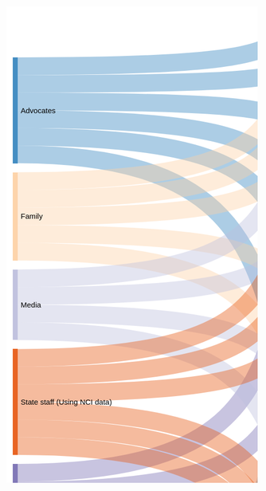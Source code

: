 <html>
    <body>
        <svg id="sankey_svg" height="2048" width="1080" xmlns="http://www.w3.org/2000/svg" version="1.1"><title>Your Diagram Title</title><!-- Generated with SankeyMATIC on Tue Feb 18 2020 11:52:57 GMT-0500 (Eastern Standard Time)--><g><rect width="100%" height="100%" fill="rgb(255, 255, 255)"></rect><g transform="translate(12,12)"><g><path class="link" d="M10,213.99999999999994C838.8000000000001,213.99999999999994 217.19999999999996,390.5714285714286 1046,390.5714285714286" style="fill: none; stroke-width: 35.4286; stroke: rgb(49, 130, 189); stroke-opacity: 0.4;"><title>Advocates &#8594; Chart Generator:
2</title></path><path class="link" d="M10,178.57142857142853C838.8000000000001,178.57142857142853 217.19999999999996,230.85714285714295 1046,230.85714285714295" style="fill: none; stroke-width: 35.4286; stroke: rgb(49, 130, 189); stroke-opacity: 0.4;"><title>Advocates &#8594; Data Highlights:
2</title></path><path class="link" d="M10,249.4285714285714C838.8000000000001,249.4285714285714 217.19999999999996,550.2857142857143 1046,550.2857142857143" style="fill: none; stroke-width: 35.4286; stroke: rgb(49, 130, 189); stroke-opacity: 0.4;"><title>Advocates &#8594; Reports:
2</title></path><path class="link" d="M10,143.14285714285708C838.8000000000001,143.14285714285708 217.19999999999996,106.57142857142867 1046,106.57142857142867" style="fill: none; stroke-width: 35.4286; stroke: rgb(49, 130, 189); stroke-opacity: 0.4;"><title>Advocates &#8594; State information:
2</title></path><path class="link" d="M10,107.71428571428567C838.8000000000001,107.71428571428567 217.19999999999996,17.714285714285815 1046,17.714285714285815" style="fill: none; stroke-width: 35.4286; stroke: rgb(49, 130, 189); stroke-opacity: 0.4;"><title>Advocates &#8594; User Friendlies:
2</title></path><path class="link" d="M10,284.85714285714283C838.8000000000001,284.85714285714283 217.19999999999996,994.0000000000001 1046,994.0000000000001" style="fill: none; stroke-width: 35.4286; stroke: rgb(49, 130, 189); stroke-opacity: 0.4;"><title>Advocates &#8594; Videos:
2</title></path><path class="link" d="M10,480C838.8000000000001,480 217.19999999999996,869.7142857142858 1046,869.7142857142858" style="fill: none; stroke-width: 35.4286; stroke: rgb(253, 208, 162); stroke-opacity: 0.4;"><title>Family &#8594; Data briefs:
2</title></path><path class="link" d="M10,409.14285714285717C838.8000000000001,409.14285714285717 217.19999999999996,266.2857142857144 1046,266.2857142857144" style="fill: none; stroke-width: 35.4286; stroke: rgb(253, 208, 162); stroke-opacity: 0.4;"><title>Family &#8594; Data Highlights:
2</title></path><path class="link" d="M10,444.57142857142856C838.8000000000001,444.57142857142856 217.19999999999996,585.7142857142858 1046,585.7142857142858" style="fill: none; stroke-width: 35.4286; stroke: rgb(253, 208, 162); stroke-opacity: 0.4;"><title>Family &#8594; Reports:
2</title></path><path class="link" d="M10,373.7142857142857C838.8000000000001,373.7142857142857 217.19999999999996,142.00000000000009 1046,142.00000000000009" style="fill: none; stroke-width: 35.4286; stroke: rgb(253, 208, 162); stroke-opacity: 0.4;"><title>Family &#8594; State information:
2</title></path><path class="link" d="M10,338.2857142857143C838.8000000000001,338.2857142857143 217.19999999999996,53.142857142857245 1046,53.142857142857245" style="fill: none; stroke-width: 35.4286; stroke: rgb(253, 208, 162); stroke-opacity: 0.4;"><title>Family &#8594; User Friendlies:
2</title></path><path class="link" d="M10,1846.5714285714287C838.8000000000001,1846.5714285714287 217.19999999999996,1704.2857142857144 1046,1704.2857142857144" style="fill: none; stroke-width: 35.4286; stroke: rgb(49, 163, 84); stroke-opacity: 0.4;"><title>Feds &#8594; History:
2</title></path><path class="link" d="M10,1811.1428571428573C838.8000000000001,1811.1428571428573 217.19999999999996,1491.1428571428576 1046,1491.1428571428576" style="fill: none; stroke-width: 35.4286; stroke: rgb(49, 163, 84); stroke-opacity: 0.4;"><title>Feds &#8594; Indicators:
2</title></path><path class="link" d="M10,1882.0000000000002C838.8000000000001,1882.0000000000002 217.19999999999996,1793.1428571428573 1046,1793.1428571428573" style="fill: none; stroke-width: 35.4286; stroke: rgb(49, 163, 84); stroke-opacity: 0.4;"><title>Feds &#8594; Methodology:
2</title></path><path class="link" d="M10,994.5714285714287C838.8000000000001,994.5714285714287 217.19999999999996,905.1428571428572 1046,905.1428571428572" style="fill: none; stroke-width: 35.4286; stroke: rgb(117, 107, 177); stroke-opacity: 0.4;"><title>Legislators &#8594; Data briefs:
2</title></path><path class="link" d="M10,923.7142857142858C838.8000000000001,923.7142857142858 217.19999999999996,337.1428571428572 1046,337.1428571428572" style="fill: none; stroke-width: 35.4286; stroke: rgb(117, 107, 177); stroke-opacity: 0.4;"><title>Legislators &#8594; Data Highlights:
2</title></path><path class="link" d="M10,1030.0000000000002C838.8000000000001,1030.0000000000002 217.19999999999996,1384.8571428571431 1046,1384.8571428571431" style="fill: none; stroke-width: 35.4286; stroke: rgb(117, 107, 177); stroke-opacity: 0.4;"><title>Legislators &#8594; Indicators:
2</title></path><path class="link" d="M10,959.1428571428572C838.8000000000001,959.1428571428572 217.19999999999996,656.5714285714287 1046,656.5714285714287" style="fill: none; stroke-width: 35.4286; stroke: rgb(117, 107, 177); stroke-opacity: 0.4;"><title>Legislators &#8594; Reports:
2</title></path><path class="link" d="M10,1065.4285714285716C838.8000000000001,1065.4285714285716 217.19999999999996,1544.571428571429 1046,1544.571428571429" style="fill: none; stroke-width: 35.4286; stroke: rgb(117, 107, 177); stroke-opacity: 0.4;"><title>Legislators &#8594; What is NCI?:
2</title></path><path class="link" d="M10,568.8571428571429C838.8000000000001,568.8571428571429 217.19999999999996,426.00000000000006 1046,426.00000000000006" style="fill: none; stroke-width: 35.4286; stroke: rgb(188, 189, 220); stroke-opacity: 0.4;"><title>Media &#8594; Chart Generator:
2</title></path><path class="link" d="M10,639.7142857142858C838.8000000000001,639.7142857142858 217.19999999999996,1082.8571428571431 1046,1082.8571428571431" style="fill: none; stroke-width: 35.4286; stroke: rgb(188, 189, 220); stroke-opacity: 0.4;"><title>Media &#8594; Publications:
2</title></path><path class="link" d="M10,604.2857142857143C838.8000000000001,604.2857142857143 217.19999999999996,780.8571428571429 1046,780.8571428571429" style="fill: none; stroke-width: 35.4286; stroke: rgb(188, 189, 220); stroke-opacity: 0.4;"><title>Media &#8594; Staff Stability Survey:
2</title></path><path class="link" d="M10,533.4285714285714C838.8000000000001,533.4285714285714 217.19999999999996,177.42857142857153 1046,177.42857142857153" style="fill: none; stroke-width: 35.4286; stroke: rgb(188, 189, 220); stroke-opacity: 0.4;"><title>Media &#8594; State information:
2</title></path><path class="link" d="M10,1668.8571428571431C838.8000000000001,1668.8571428571431 217.19999999999996,1455.714285714286 1046,1455.714285714286" style="fill: none; stroke-width: 35.4286; stroke: rgb(150, 150, 150); stroke-opacity: 0.4;"><title>Medicaid &#8594; Indicators:
2</title></path><path class="link" d="M10,1704.2857142857144C838.8000000000001,1704.2857142857144 217.19999999999996,1580.0000000000002 1046,1580.0000000000002" style="fill: none; stroke-width: 35.4286; stroke: rgb(150, 150, 150); stroke-opacity: 0.4;"><title>Medicaid &#8594; What is NCI?:
2</title></path><path class="link" d="M10,1970.857142857143C838.8000000000001,1970.857142857143 217.19999999999996,1970.857142857143 1046,1970.857142857143" style="fill: none; stroke-width: 35.4286; stroke: rgb(189, 189, 189); stroke-opacity: 0.4;"><title>NCI Surveyors &#8594; NCI implementation/ODESA:
2</title></path><path class="link" d="M10,2006.2857142857144C838.8000000000001,2006.2857142857144 217.19999999999996,2006.2857142857144 1046,2006.2857142857144" style="fill: none; stroke-width: 35.4286; stroke: rgb(189, 189, 189); stroke-opacity: 0.4;"><title>NCI Surveyors &#8594; NCI implementation/ODESA:
2</title></path><path class="link" d="M10,1935.4285714285716C838.8000000000001,1935.4285714285716 217.19999999999996,1882.0000000000002 1046,1882.0000000000002" style="fill: none; stroke-width: 35.4286; stroke: rgb(189, 189, 189); stroke-opacity: 0.4;"><title>NCI Surveyors &#8594; Survey Tools:
2</title></path><path class="link" d="M10,1757.714285714286C838.8000000000001,1757.714285714286 217.19999999999996,1615.4285714285718 1046,1615.4285714285718" style="fill: none; stroke-width: 35.4286; stroke: rgb(49, 130, 189); stroke-opacity: 0.4;"><title>Interested in NCI-AD &#8594; What is NCI?:
2</title></path><path class="link" d="M10,1154.2857142857144C838.8000000000001,1154.2857142857144 217.19999999999996,816.2857142857143 1046,816.2857142857143" style="fill: none; stroke-width: 35.4286; stroke: rgb(107, 174, 214); stroke-opacity: 0.4;"><title>Providers &#8594; Staff Stability Survey:
2</title></path><path class="link" d="M10,1189.714285714286C838.8000000000001,1189.714285714286 217.19999999999996,1420.2857142857147 1046,1420.2857142857147" style="fill: none; stroke-width: 35.4286; stroke: rgb(107, 174, 214); stroke-opacity: 0.4;"><title>Providers &#8594; Indicators:
2</title></path><path class="link" d="M10,1118.8571428571431C838.8000000000001,1118.8571428571431 217.19999999999996,692.0000000000001 1046,692.0000000000001" style="fill: none; stroke-width: 35.4286; stroke: rgb(107, 174, 214); stroke-opacity: 0.4;"><title>Providers &#8594; Reports:
2</title></path><path class="link" d="M10,1243.1428571428573C838.8000000000001,1243.1428571428573 217.19999999999996,496.8571428571429 1046,496.8571428571429" style="fill: none; stroke-width: 35.4286; stroke: rgb(158, 202, 225); stroke-opacity: 0.4;"><title>Researchers &#8594; Chart Generator:
2</title></path><path class="link" d="M10,1314.0000000000002C838.8000000000001,1314.0000000000002 217.19999999999996,940.5714285714287 1046,940.5714285714287" style="fill: none; stroke-width: 35.4286; stroke: rgb(158, 202, 225); stroke-opacity: 0.4;"><title>Researchers &#8594; Data briefs:
2</title></path><path class="link" d="M10,1420.2857142857144C838.8000000000001,1420.2857142857144 217.19999999999996,1668.8571428571431 1046,1668.8571428571431" style="fill: none; stroke-width: 35.4286; stroke: rgb(158, 202, 225); stroke-opacity: 0.4;"><title>Researchers &#8594; History:
2</title></path><path class="link" d="M10,1455.714285714286C838.8000000000001,1455.714285714286 217.19999999999996,1757.714285714286 1046,1757.714285714286" style="fill: none; stroke-width: 35.4286; stroke: rgb(158, 202, 225); stroke-opacity: 0.4;"><title>Researchers &#8594; Methodology:
2</title></path><path class="link" d="M10,1384.8571428571431C838.8000000000001,1384.8571428571431 217.19999999999996,1207.1428571428573 1046,1207.1428571428573" style="fill: none; stroke-width: 35.4286; stroke: rgb(158, 202, 225); stroke-opacity: 0.4;"><title>Researchers &#8594; Presentations:
2</title></path><path class="link" d="M10,1349.4285714285716C838.8000000000001,1349.4285714285716 217.19999999999996,1118.2857142857144 1046,1118.2857142857144" style="fill: none; stroke-width: 35.4286; stroke: rgb(158, 202, 225); stroke-opacity: 0.4;"><title>Researchers &#8594; Publications:
2</title></path><path class="link" d="M10,1278.5714285714287C838.8000000000001,1278.5714285714287 217.19999999999996,727.4285714285714 1046,727.4285714285714" style="fill: none; stroke-width: 35.4286; stroke: rgb(158, 202, 225); stroke-opacity: 0.4;"><title>Researchers &#8594; Reports:
2</title></path><path class="link" d="M10,1491.1428571428573C838.8000000000001,1491.1428571428573 217.19999999999996,1846.571428571429 1046,1846.571428571429" style="fill: none; stroke-width: 35.4286; stroke: rgb(158, 202, 225); stroke-opacity: 0.4;"><title>Researchers &#8594; Survey Tools:
2</title></path><path class="link" d="M10,1580.0000000000002C838.8000000000001,1580.0000000000002 217.19999999999996,1296.0000000000002 1046,1296.0000000000002" style="fill: none; stroke-width: 35.4286; stroke: rgb(230, 85, 13); stroke-opacity: 0.4;"><title>State Staff (Implementation) &#8594; Best Practices:
2</title></path><path class="link" d="M10,1615.4285714285718C838.8000000000001,1615.4285714285718 217.19999999999996,1935.4285714285716 1046,1935.4285714285716" style="fill: none; stroke-width: 35.4286; stroke: rgb(230, 85, 13); stroke-opacity: 0.4;"><title>State Staff (Implementation) &#8594; NCI implementation/ODESA:
2</title></path><path class="link" d="M10,1544.571428571429C838.8000000000001,1544.571428571429 217.19999999999996,1029.4285714285716 1046,1029.4285714285716" style="fill: none; stroke-width: 35.4286; stroke: rgb(230, 85, 13); stroke-opacity: 0.4;"><title>State Staff (Implementation) &#8594; Videos:
2</title></path><path class="link" d="M10,834.857142857143C838.8000000000001,834.857142857143 217.19999999999996,1260.571428571429 1046,1260.571428571429" style="fill: none; stroke-width: 35.4286; stroke: rgb(230, 85, 13); stroke-opacity: 0.4;"><title>State staff (Using NCI data) &#8594; Best Practices:
2</title></path><path class="link" d="M10,728.5714285714287C838.8000000000001,728.5714285714287 217.19999999999996,461.4285714285715 1046,461.4285714285715" style="fill: none; stroke-width: 35.4286; stroke: rgb(230, 85, 13); stroke-opacity: 0.4;"><title>State staff (Using NCI data) &#8594; Chart Generator:
2</title></path><path class="link" d="M10,693.1428571428572C838.8000000000001,693.1428571428572 217.19999999999996,301.71428571428584 1046,301.71428571428584" style="fill: none; stroke-width: 35.4286; stroke: rgb(230, 85, 13); stroke-opacity: 0.4;"><title>State staff (Using NCI data) &#8594; Data Highlights:
2</title></path><path class="link" d="M10,870.2857142857143C838.8000000000001,870.2857142857143 217.19999999999996,1349.4285714285718 1046,1349.4285714285718" style="fill: none; stroke-width: 35.4286; stroke: rgb(230, 85, 13); stroke-opacity: 0.4;"><title>State staff (Using NCI data) &#8594; Indicators:
2</title></path><path class="link" d="M10,799.4285714285716C838.8000000000001,799.4285714285716 217.19999999999996,1171.714285714286 1046,1171.714285714286" style="fill: none; stroke-width: 35.4286; stroke: rgb(230, 85, 13); stroke-opacity: 0.4;"><title>State staff (Using NCI data) &#8594; Presentations:
2</title></path><path class="link" d="M10,764.0000000000001C838.8000000000001,764.0000000000001 217.19999999999996,621.1428571428572 1046,621.1428571428572" style="fill: none; stroke-width: 35.4286; stroke: rgb(230, 85, 13); stroke-opacity: 0.4;"><title>State staff (Using NCI data) &#8594; Reports:
2</title></path></g><g><g class="node" transform="translate(0,89.99999999999994)"><rect height="212.57142857142858" width="10" id="r0" shape-rendering="crispEdges" style="fill: rgb(49, 130, 189); fill-opacity: 0.9; stroke-width: 0; stroke: rgb(24, 63, 92);"><title>Advocates:
12</title></rect><text x="16" y="106.28571428571429" dy=".35em" text-anchor="start" style="stroke-width: 0; font-family: sans-serif; font-size: 15px; font-weight: 400; fill: rgb(0, 0, 0);">Advocates</text></g><g class="node" transform="translate(1046,372.8571428571429)"><rect height="141.71428571428572" width="10" id="r1" shape-rendering="crispEdges" style="fill: rgb(107, 174, 214); fill-opacity: 0.9; stroke-width: 0; stroke: rgb(52, 85, 104);"><title>Chart Generator:
8</title></rect><text x="-6" y="70.85714285714286" dy=".35em" text-anchor="end" style="stroke-width: 0; font-family: sans-serif; font-size: 15px; font-weight: 400; fill: rgb(0, 0, 0);">Chart Generator</text></g><g class="node" transform="translate(1046,213.14285714285722)"><rect height="141.71428571428572" width="10" id="r2" shape-rendering="crispEdges" style="fill: rgb(158, 202, 225); fill-opacity: 0.9; stroke-width: 0; stroke: rgb(77, 98, 110);"><title>Data Highlights:
8</title></rect><text x="-6" y="70.85714285714286" dy=".35em" text-anchor="end" style="stroke-width: 0; font-family: sans-serif; font-size: 15px; font-weight: 400; fill: rgb(0, 0, 0);">Data Highlights</text></g><g class="node" transform="translate(1046,532.5714285714287)"><rect height="212.57142857142858" width="10" id="r3" shape-rendering="crispEdges" style="fill: rgb(198, 219, 239); fill-opacity: 0.9; stroke-width: 0; stroke: rgb(97, 107, 117);"><title>Reports:
12</title></rect><text x="-6" y="106.28571428571429" dy=".35em" text-anchor="end" style="stroke-width: 0; font-family: sans-serif; font-size: 15px; font-weight: 400; fill: rgb(0, 0, 0);">Reports</text></g><g class="node" transform="translate(1046,88.85714285714295)"><rect height="106.28571428571429" width="10" id="r4" shape-rendering="crispEdges" style="fill: rgb(230, 85, 13); fill-opacity: 0.9; stroke-width: 0; stroke: rgb(112, 41, 6);"><title>State information:
6</title></rect><text x="-6" y="53.142857142857146" dy=".35em" text-anchor="end" style="stroke-width: 0; font-family: sans-serif; font-size: 15px; font-weight: 400; fill: rgb(0, 0, 0);">State information</text></g><g class="node" transform="translate(1046,9.947598300641403e-14)"><rect height="70.85714285714286" width="10" id="r5" shape-rendering="crispEdges" style="fill: rgb(253, 141, 60); fill-opacity: 0.9; stroke-width: 0; stroke: rgb(123, 69, 29);"><title>User Friendlies:
4</title></rect><text x="-6" y="35.42857142857143" dy=".35em" text-anchor="end" style="stroke-width: 0; font-family: sans-serif; font-size: 15px; font-weight: 400; fill: rgb(0, 0, 0);">User Friendlies</text></g><g class="node" transform="translate(1046,976.2857142857144)"><rect height="70.85714285714286" width="10" id="r6" shape-rendering="crispEdges" style="fill: rgb(253, 174, 107); fill-opacity: 0.9; stroke-width: 0; stroke: rgb(123, 85, 52);"><title>Videos:
4</title></rect><text x="-6" y="35.42857142857143" dy=".35em" text-anchor="end" style="stroke-width: 0; font-family: sans-serif; font-size: 15px; font-weight: 400; fill: rgb(0, 0, 0);">Videos</text></g><g class="node" transform="translate(0,320.57142857142856)"><rect height="177.14285714285717" width="10" id="r7" shape-rendering="crispEdges" style="fill: rgb(253, 208, 162); fill-opacity: 0.9; stroke-width: 0; stroke: rgb(123, 101, 79);"><title>Family:
10</title></rect><text x="16" y="88.57142857142858" dy=".35em" text-anchor="start" style="stroke-width: 0; font-family: sans-serif; font-size: 15px; font-weight: 400; fill: rgb(0, 0, 0);">Family</text></g><g class="node" transform="translate(1046,852.0000000000001)"><rect height="106.28571428571429" width="10" id="r8" shape-rendering="crispEdges" style="fill: rgb(158, 202, 225); fill-opacity: 0.9; stroke-width: 0; stroke: rgb(77, 98, 110);"><title>Data briefs:
6</title></rect><text x="-6" y="53.142857142857146" dy=".35em" text-anchor="end" style="stroke-width: 0; font-family: sans-serif; font-size: 15px; font-weight: 400; fill: rgb(0, 0, 0);">Data briefs</text></g><g class="node" transform="translate(0,1793.4285714285716)"><rect height="106.28571428571429" width="10" id="r9" shape-rendering="crispEdges" style="fill: rgb(49, 163, 84); fill-opacity: 0.9; stroke-width: 0; stroke: rgb(24, 79, 41);"><title>Feds:
6</title></rect><text x="16" y="53.142857142857146" dy=".35em" text-anchor="start" style="stroke-width: 0; font-family: sans-serif; font-size: 15px; font-weight: 400; fill: rgb(0, 0, 0);">Feds</text></g><g class="node" transform="translate(1046,1651.1428571428573)"><rect height="70.85714285714286" width="10" id="r10" shape-rendering="crispEdges" style="fill: rgb(116, 196, 118); fill-opacity: 0.9; stroke-width: 0; stroke: rgb(56, 96, 57);"><title>History:
4</title></rect><text x="-6" y="35.42857142857143" dy=".35em" text-anchor="end" style="stroke-width: 0; font-family: sans-serif; font-size: 15px; font-weight: 400; fill: rgb(0, 0, 0);">History</text></g><g class="node" transform="translate(1046,1331.714285714286)"><rect height="177.14285714285717" width="10" id="r11" shape-rendering="crispEdges" style="fill: rgb(161, 217, 155); fill-opacity: 0.9; stroke-width: 0; stroke: rgb(78, 106, 75);"><title>Indicators:
10</title></rect><text x="-6" y="88.57142857142858" dy=".35em" text-anchor="end" style="stroke-width: 0; font-family: sans-serif; font-size: 15px; font-weight: 400; fill: rgb(0, 0, 0);">Indicators</text></g><g class="node" transform="translate(1046,1740.0000000000002)"><rect height="70.85714285714286" width="10" id="r12" shape-rendering="crispEdges" style="fill: rgb(199, 233, 192); fill-opacity: 0.9; stroke-width: 0; stroke: rgb(97, 114, 94);"><title>Methodology:
4</title></rect><text x="-6" y="35.42857142857143" dy=".35em" text-anchor="end" style="stroke-width: 0; font-family: sans-serif; font-size: 15px; font-weight: 400; fill: rgb(0, 0, 0);">Methodology</text></g><g class="node" transform="translate(0,906.0000000000001)"><rect height="177.14285714285717" width="10" id="r13" shape-rendering="crispEdges" style="fill: rgb(117, 107, 177); fill-opacity: 0.9; stroke-width: 0; stroke: rgb(57, 52, 86);"><title>Legislators:
10</title></rect><text x="16" y="88.57142857142858" dy=".35em" text-anchor="start" style="stroke-width: 0; font-family: sans-serif; font-size: 15px; font-weight: 400; fill: rgb(0, 0, 0);">Legislators</text></g><g class="node" transform="translate(1046,1526.8571428571431)"><rect height="106.28571428571429" width="10" id="r14" shape-rendering="crispEdges" style="fill: rgb(158, 154, 200); fill-opacity: 0.9; stroke-width: 0; stroke: rgb(77, 75, 97);"><title>What is NCI?:
6</title></rect><text x="-6" y="53.142857142857146" dy=".35em" text-anchor="end" style="stroke-width: 0; font-family: sans-serif; font-size: 15px; font-weight: 400; fill: rgb(0, 0, 0);">What is NCI?</text></g><g class="node" transform="translate(0,515.7142857142858)"><rect height="141.71428571428572" width="10" id="r15" shape-rendering="crispEdges" style="fill: rgb(188, 189, 220); fill-opacity: 0.9; stroke-width: 0; stroke: rgb(92, 92, 107);"><title>Media:
8</title></rect><text x="16" y="70.85714285714286" dy=".35em" text-anchor="start" style="stroke-width: 0; font-family: sans-serif; font-size: 15px; font-weight: 400; fill: rgb(0, 0, 0);">Media</text></g><g class="node" transform="translate(1046,1065.1428571428573)"><rect height="70.85714285714286" width="10" id="r16" shape-rendering="crispEdges" style="fill: rgb(218, 218, 235); fill-opacity: 0.9; stroke-width: 0; stroke: rgb(106, 106, 115);"><title>Publications:
4</title></rect><text x="-6" y="35.42857142857143" dy=".35em" text-anchor="end" style="stroke-width: 0; font-family: sans-serif; font-size: 15px; font-weight: 400; fill: rgb(0, 0, 0);">Publications</text></g><g class="node" transform="translate(1046,763.1428571428572)"><rect height="70.85714285714286" width="10" id="r17" shape-rendering="crispEdges" style="fill: rgb(99, 99, 99); fill-opacity: 0.9; stroke-width: 0; stroke: rgb(48, 48, 48);"><title>Staff Stability Survey:
4</title></rect><text x="-6" y="35.42857142857143" dy=".35em" text-anchor="end" style="stroke-width: 0; font-family: sans-serif; font-size: 15px; font-weight: 400; fill: rgb(0, 0, 0);">Staff Stability Survey</text></g><g class="node" transform="translate(0,1651.1428571428573)"><rect height="70.85714285714286" width="10" id="r18" shape-rendering="crispEdges" style="fill: rgb(150, 150, 150); fill-opacity: 0.9; stroke-width: 0; stroke: rgb(73, 73, 73);"><title>Medicaid:
4</title></rect><text x="16" y="35.42857142857143" dy=".35em" text-anchor="start" style="stroke-width: 0; font-family: sans-serif; font-size: 15px; font-weight: 400; fill: rgb(0, 0, 0);">Medicaid</text></g><g class="node" transform="translate(0,1917.7142857142858)"><rect height="106.28571428571429" width="10" id="r19" shape-rendering="crispEdges" style="fill: rgb(189, 189, 189); fill-opacity: 0.9; stroke-width: 0; stroke: rgb(92, 92, 92);"><title>NCI Surveyors:
6</title></rect><text x="16" y="53.142857142857146" dy=".35em" text-anchor="start" style="stroke-width: 0; font-family: sans-serif; font-size: 15px; font-weight: 400; fill: rgb(0, 0, 0);">NCI Surveyors</text></g><g class="node" transform="translate(1046,1917.7142857142858)"><rect height="106.28571428571429" width="10" id="r20" shape-rendering="crispEdges" style="fill: rgb(189, 189, 189); fill-opacity: 0.9; stroke-width: 0; stroke: rgb(92, 92, 92);"><title>NCI implementation/ODESA:
6</title></rect><text x="-6" y="53.142857142857146" dy=".35em" text-anchor="end" style="stroke-width: 0; font-family: sans-serif; font-size: 15px; font-weight: 400; fill: rgb(0, 0, 0);">NCI implementation/ODESA</text></g><g class="node" transform="translate(1046,1828.8571428571431)"><rect height="70.85714285714286" width="10" id="r21" shape-rendering="crispEdges" style="fill: rgb(217, 217, 217); fill-opacity: 0.9; stroke-width: 0; stroke: rgb(106, 106, 106);"><title>Survey Tools:
4</title></rect><text x="-6" y="35.42857142857143" dy=".35em" text-anchor="end" style="stroke-width: 0; font-family: sans-serif; font-size: 15px; font-weight: 400; fill: rgb(0, 0, 0);">Survey Tools</text></g><g class="node" transform="translate(0,1740.0000000000002)"><rect height="35.42857142857143" width="10" id="r22" shape-rendering="crispEdges" style="fill: rgb(49, 130, 189); fill-opacity: 0.9; stroke-width: 0; stroke: rgb(24, 63, 92);"><title>Interested in NCI-AD:
2</title></rect><text x="16" y="17.714285714285715" dy=".35em" text-anchor="start" style="stroke-width: 0; font-family: sans-serif; font-size: 15px; font-weight: 400; fill: rgb(0, 0, 0);">Interested in NCI-AD</text></g><g class="node" transform="translate(0,1101.1428571428573)"><rect height="106.28571428571429" width="10" id="r23" shape-rendering="crispEdges" style="fill: rgb(107, 174, 214); fill-opacity: 0.9; stroke-width: 0; stroke: rgb(52, 85, 104);"><title>Providers:
6</title></rect><text x="16" y="53.142857142857146" dy=".35em" text-anchor="start" style="stroke-width: 0; font-family: sans-serif; font-size: 15px; font-weight: 400; fill: rgb(0, 0, 0);">Providers</text></g><g class="node" transform="translate(0,1225.4285714285716)"><rect height="283.42857142857144" width="10" id="r24" shape-rendering="crispEdges" style="fill: rgb(158, 202, 225); fill-opacity: 0.9; stroke-width: 0; stroke: rgb(77, 98, 110);"><title>Researchers:
16</title></rect><text x="16" y="141.71428571428572" dy=".35em" text-anchor="start" style="stroke-width: 0; font-family: sans-serif; font-size: 15px; font-weight: 400; fill: rgb(0, 0, 0);">Researchers</text></g><g class="node" transform="translate(1046,1154.0000000000002)"><rect height="70.85714285714286" width="10" id="r25" shape-rendering="crispEdges" style="fill: rgb(198, 219, 239); fill-opacity: 0.9; stroke-width: 0; stroke: rgb(97, 107, 117);"><title>Presentations:
4</title></rect><text x="-6" y="35.42857142857143" dy=".35em" text-anchor="end" style="stroke-width: 0; font-family: sans-serif; font-size: 15px; font-weight: 400; fill: rgb(0, 0, 0);">Presentations</text></g><g class="node" transform="translate(0,1526.8571428571431)"><rect height="106.28571428571429" width="10" id="r26" shape-rendering="crispEdges" style="fill: rgb(230, 85, 13); fill-opacity: 0.9; stroke-width: 0; stroke: rgb(112, 41, 6);"><title>State Staff (Implementation):
6</title></rect><text x="16" y="53.142857142857146" dy=".35em" text-anchor="start" style="stroke-width: 0; font-family: sans-serif; font-size: 15px; font-weight: 400; fill: rgb(0, 0, 0);">State Staff (Implementation)</text></g><g class="node" transform="translate(1046,1242.8571428571431)"><rect height="70.85714285714286" width="10" id="r27" shape-rendering="crispEdges" style="fill: rgb(230, 85, 13); fill-opacity: 0.9; stroke-width: 0; stroke: rgb(112, 41, 6);"><title>Best Practices:
4</title></rect><text x="-6" y="35.42857142857143" dy=".35em" text-anchor="end" style="stroke-width: 0; font-family: sans-serif; font-size: 15px; font-weight: 400; fill: rgb(0, 0, 0);">Best Practices</text></g><g class="node" transform="translate(0,675.4285714285716)"><rect height="212.57142857142858" width="10" id="r28" shape-rendering="crispEdges" style="fill: rgb(230, 85, 13); fill-opacity: 0.9; stroke-width: 0; stroke: rgb(112, 41, 6);"><title>State staff (Using NCI data):
12</title></rect><text x="16" y="106.28571428571429" dy=".35em" text-anchor="start" style="stroke-width: 0; font-family: sans-serif; font-size: 15px; font-weight: 400; fill: rgb(0, 0, 0);">State staff (Using NCI data)</text></g></g></g></g></svg>
    </body>
</html>
